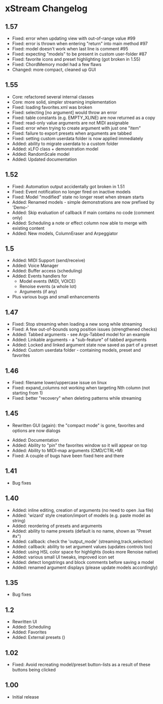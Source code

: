 # xStream Changelog

## 1.57
- Fixed: error when updating view with out-of-range value #99
- Fixed: error is thrown when entering "return" into main method #97
- Fixed: model doesn't work when last line is comment #95
- Fixed: expecting "models" to be present in custom user-folder #87
- Fixed: favorite icons and preset highlighting (got broken in 1.55)
- Fixed: ChordMemory model had a few flaws
- Changed: more compact, cleaned up GUI

## 1.55
- Core: refactored several internal classes
- Core: more solid, simpler streaming implementation
- Fixed: loading favorites.xml was broken
- Fixed: selecting [no argument] would throw an error
- Fixed: table constants (e.g. EMPTY_XLINE) are now returned as a copy
- Fixed: read-only value arguments are not MIDI assignable
- Fixed: error when trying to create argument with just one "item"
- Fixed: failure to export presets when arguments are tabbed
- Fixed: setting custom userdata folder is now applied immediately
- Added: ability to migrate userdata to a custom folder
- Added: xLFO class + demonstration model
- Added: RandomScale model 
- Added: Updated documentation 

## 1.52 
- Fixed: Automation output accidentally got broken in 1.51
- Fixed: Event notification no longer fired on inactive models
- Fixed: Model "modified" state no longer reset when stream starts
- Added: Renamed models - simple demonstrations are now prefixed by 'Demo-'
- Added: Skip evaluation of callback if main contains no code (comment only)
- Added: Scheduling a note or effect column now able to merge with existing content
- Added: New models, ColumnEraser and Arpeggiator 

## 1.5
- Added: MIDI Support (send/receive)
- Added: Voice Manager
- Added: Buffer access (scheduling)
- Added: Events handlers for 
  * Model events (MIDI, VOICE)
  * Renoise events (a whole lot)
  * Arguments (if any)
- Plus various bugs and small enhancements

## 1.47
- Fixed: Stop streaming when loading a new song while streaming 
- Fixed: A few out-of-bounds song position issues (strengthened checks)
- Added: Tabbed arguments - see Args-Tabbed model for an example
- Added: Linkable arguments - a "sub-feature" of tabbed arguments
- Added: Locked and linked argument state now saved as part of a preset
- Added: Custom userdata folder - containing models, preset and favorites

## 1.46
- Fixed: filename lower/uppercase issue on linux
- Fixed: expand_columns not working when targeting Nth column (not starting from 1)
- Fixed: better "recovery" when deleting patterns while streaming 

## 1.45
- Rewritten GUI (again): the "compact mode" is gone, favorites and options are now dialogs
* Added: Documentation
* Added: Ability to "pin" the favorites window so it will appear on top
* Added: Ability to MIDI-map arguments (CMD/CTRL+M) 
* Fixed: A couple of bugs have been fixed here and there

## 1.41
- Bug fixes 

## 1.40
- Added: inline editing, creation of arguments (no need to open .lua file)
- Added: 'wizard' style creation/import of models (e.g. paste model as string)
- Added: reordering of presets and arguments
- Added: ability to name presets (default is no name, shown as "Preset #x")
- Added: callback: check the 'output_mode' (streaming,track,selection)
- Added: callback: ability to set argument values (updates controls too)
- Added: using HSL color space for highlights (looks more Renoise native)
- Added: various small UI tweaks, improved icon set
- Added: detect longstrings and block comments before saving a model
- Added: renamed argument displays (please update models accordingly)
  
## 1.35
- Bug fixes

## 1.2
- Rewritten UI
- Added: Scheduling 
- Added: Favorites
- Added: External presets ()

## 1.02
- Fixed: Avoid recreating model/preset button-lists as a result of these buttons being clicked

## 1.00
- Initial release
